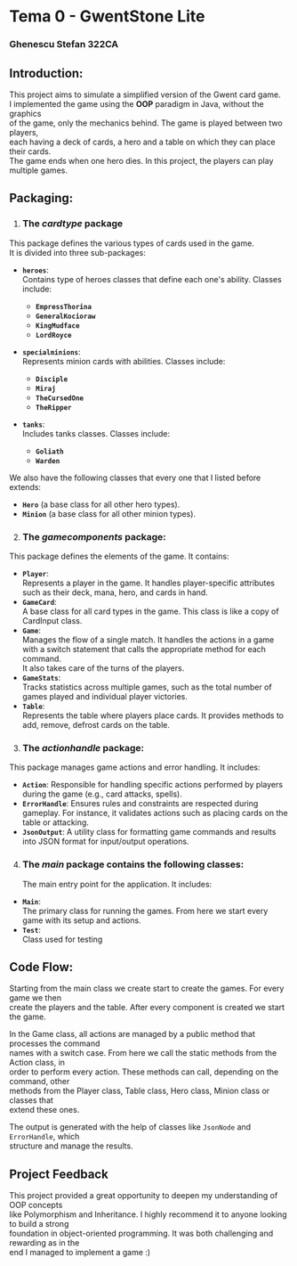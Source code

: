 # Tema 0 - GwentStone Lite
### Ghenescu Stefan 322CA

## Introduction:

This project aims to simulate a simplified version of the Gwent card game.  
I implemented the game using the **OOP** paradigm in Java, without the graphics  
of the game, only the mechanics behind. The game is played between two players,  
each having a deck of cards, a hero and a table on which they can place their cards.  
The game ends when one hero dies. In this project, the players can play multiple games.

## Packaging:

1. ### The _cardtype_ package
This package defines the various types of cards used in the game.  
It is divided into three sub-packages:

- **`heroes`**:  
  Contains type of heroes classes that define each one's ability. Classes include:
  - **`EmpressThorina`**
  - **`GeneralKocioraw`**
  - **`KingMudface`**
  - **`LordRoyce`**

- **`specialminions`**:  
  Represents minion cards with abilities. Classes include:
  - **`Disciple`**
  - **`Miraj`**
  - **`TheCursedOne`**
  - **`TheRipper`**

- **`tanks`**:  
  Includes tanks classes. Classes include:
  - **`Goliath`**
  - **`Warden`**

We also have the following classes that every one that I listed before extends:
- **`Hero`** (a base class for all other hero types).
- **`Minion`** (a base class for all other minion types).

2. ### The _**gamecomponents**_ package:
This package defines the elements of the game. It contains:
- **`Player`**:  
  Represents a player in the game. It handles player-specific attributes such as their deck, mana, hero, and cards in hand.
- **`GameCard`**:  
  A base class for all card types in the game. This class is like a copy of CardInput class.
- **`Game`**:  
  Manages the flow of a single match. It handles the actions in a game with a switch statement that calls the appropriate method for each command.  
  It also takes care of the turns of the players.
- **`GameStats`**:  
  Tracks statistics across multiple games, such as the total number of games played and individual player victories.
- **`Table`**:  
  Represents the table where players place cards. It provides methods to add, remove, defrost cards on the table.

3. ### The _actionhandle_ package:
This package manages game actions and error handling. It includes:
- **`Action`**: Responsible for handling specific actions performed by players during the game (e.g., card attacks, spells).
- **`ErrorHandle`**: Ensures rules and constraints are respected during gameplay. For instance, it validates actions such as placing cards on the table or attacking.
- **`JsonOutput`**: A utility class for formatting game commands and results into JSON format for input/output operations.

4. ### The _main_ package contains the following classes:
   The main entry point for the application. It includes:
- **`Main`**:  
  The primary class for running the games. From here we start every game with its setup and actions.
- **`Test`**:  
  Class used for testing

## Code Flow:
Starting from the main class we create start to create the games. For every game we then  
create the players and the table. After every component is created we start the game.

In the Game class, all actions are managed by a public method that processes the command  
names with a switch case. From here we call the static methods from the Action class, in  
order to perform every action. These methods can call, depending on the command, other  
methods from the Player class, Table class, Hero class, Minion class or classes that  
extend these ones.

The output is generated with the help of classes like `JsonNode` and `ErrorHandle`, which  
structure and manage the results.

## Project Feedback

This project provided a great opportunity to deepen my understanding of OOP concepts  
like Polymorphism and Inheritance. I highly recommend it to anyone looking to build a strong  
foundation in object-oriented programming. It was both challenging and rewarding as in the  
end I managed to implement a game :)  
